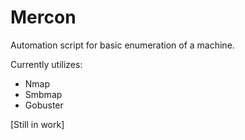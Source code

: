 # Mercon

Automation script for basic enumeration of a machine.

Currently utilizes:
- Nmap
- Smbmap
- Gobuster

[Still in work]
